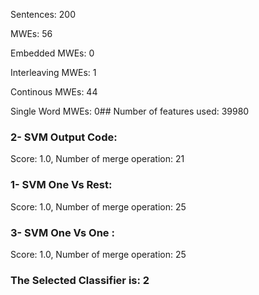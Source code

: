 Sentences: 200

MWEs: 56

Embedded MWEs: 0

Interleaving MWEs: 1

Continous MWEs: 44

Single Word MWEs: 0## Number of features used: 39980

### 2- SVM Output Code: 
Score: 1.0, Number of merge operation: 21
### 1- SVM One Vs Rest: 
Score: 1.0, Number of merge operation: 25
### 3- SVM One Vs One : 
Score: 1.0, Number of merge operation: 25
### The Selected Classifier is: 2
